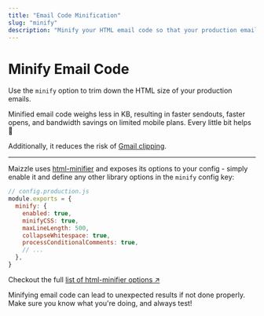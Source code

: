 ```yaml
---
title: "Email Code Minification"
slug: "minify"
description: "Minify your HTML email code so that your production emails weigh less and you avoid Gmail clipping"
---
```


# Minify Email Code

Use the `minify` option to trim down the HTML size of your production emails. 

Minified email code weighs less in KB, resulting in faster sendouts, faster opens, and bandwidth savings on limited mobile plans. Every little bit helps 🙂

Additionally, it reduces the risk of [Gmail clipping](https://github.com/hteumeuleu/email-bugs/issues/41).

---

Maizzle uses [html-minifier](https://www.npmjs.com/package/html-minifier) and exposes its options to your config - simply enable it and define any other library options in the `minify` config key:

```js
// config.production.js
module.exports = {
  minify: {
    enabled: true,
    minifyCSS: true,
    maxLineLength: 500,
    collapseWhitespace: true,
    processConditionalComments: true,
    // ...
  },
}
```

Checkout the full [list of html-minifier options &nearr;](https://www.npmjs.com/package/html-minifier#options-quick-reference)

<div class="bg-gray-100 border-l-4 border-gradient-b-orange-dark p-4 mb-4 text-md" role="alert">
  <div class="text-gray-600">Minifying email code can lead to unexpected results if not done properly. Make sure you know what you're doing, and always test!</div>
</div>
